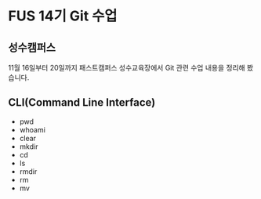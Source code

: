 # FUS 14기 Git 수업
## 성수캠퍼스
11월 16일부터 20일까지 패스트캠퍼스 성수교육장에서 Git 관련 수업 내용을 정리해 봤습니다.

## CLI(Command Line Interface)
- pwd
- whoami
- clear
- mkdir
- cd
- ls
- rmdir
- rm
- mv